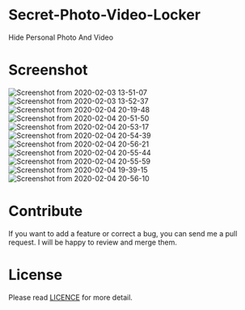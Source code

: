 # Secret-Photo-Video-Locker
Hide Personal Photo And Video
# Screenshot
![Screenshot from 2020-02-03 13-51-07](https://user-images.githubusercontent.com/60552161/73954499-ed2e2d00-4927-11ea-8e65-90cf1f073a57.png)
![Screenshot from 2020-02-03 13-52-37](https://user-images.githubusercontent.com/60552161/73954518-f1f2e100-4927-11ea-84ab-84a08cd5d45a.png)
![Screenshot from 2020-02-04 20-19-48](https://user-images.githubusercontent.com/60552161/73954524-f3240e00-4927-11ea-8436-a6c56d487dc7.png)
![Screenshot from 2020-02-04 20-51-50](https://user-images.githubusercontent.com/60552161/73954535-f3bca480-4927-11ea-809b-f738368acb4a.png)
![Screenshot from 2020-02-04 20-53-17](https://user-images.githubusercontent.com/60552161/73954537-f4553b00-4927-11ea-87db-9b7b7b2778f9.png)
![Screenshot from 2020-02-04 20-54-39](https://user-images.githubusercontent.com/60552161/73954541-f4edd180-4927-11ea-9f4c-9e7688caab7c.png)
![Screenshot from 2020-02-04 20-56-21](https://user-images.githubusercontent.com/60552161/73954554-f7e8c200-4927-11ea-88ee-7a458f57861f.png)
![Screenshot from 2020-02-04 20-55-44](https://user-images.githubusercontent.com/60552161/73954544-f5866800-4927-11ea-8c51-3d81935a4258.png)
![Screenshot from 2020-02-04 20-55-59](https://user-images.githubusercontent.com/60552161/73954546-f61efe80-4927-11ea-9014-710c17ecdf38.png)
![Screenshot from 2020-02-04 19-39-15](https://user-images.githubusercontent.com/60552161/73954521-f28b7780-4927-11ea-92ea-dfc808aed0ee.png)
![Screenshot from 2020-02-04 20-56-10](https://user-images.githubusercontent.com/60552161/73954549-f6b79500-4927-11ea-9ee3-c3f25a8f3591.png)
# Contribute
If you want to add a feature or correct a bug, you can send me a pull request. I will be happy to review and merge them.
# License
Please read [LICENCE](https://github.com/rutvik-56/Secret-Photo-Video-Locker/blob/master/LICENSE) for more detail.
